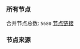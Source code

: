 ### 所有节点
合并节点总数: `5680`
[节点链接](https://github.com/rzhy1/33/raw/master/sub/sub_merge_base64.txt)

### 节点来源
